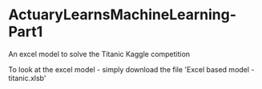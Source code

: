 # ActuaryLearnsMachineLearning-Part1
An excel model to solve the Titanic Kaggle competition

To look at the excel model - simply download the file 'Excel based model - titanic.xlsb'
